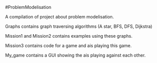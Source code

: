 #ProblemModelisation

A compilation of project about problem modelisation.

Graphs contains graph traversing algorithms (A star, BFS, DFS, Dijkstra)

Mission1 and Mission2 contains examples using these graphs.

Mission3 contains code for a game and ais playing this game.

My_game contains a GUI showing the ais playing against each other.
